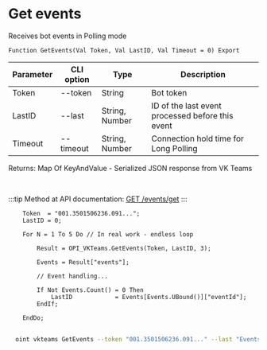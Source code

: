 ﻿---
sidebar_position: 2
---

# Get events
 Receives bot events in Polling mode



`Function GetEvents(Val Token, Val LastID, Val Timeout = 0) Export`

  | Parameter | CLI option | Type | Description |
  |-|-|-|-|
  | Token | --token | String | Bot token |
  | LastID | --last | String, Number | ID of the last event processed before this event |
  | Timeout | --timeout | String, Number | Connection hold time for Long Polling |

  
  Returns:  Map Of KeyAndValue - Serialized JSON response from VK Teams

<br/>

:::tip
Method at API documentation: [GET /events/get](https://teams.vk.com/botapi/#/events/get_events_get)
:::
<br/>


```bsl title="Code example"
    Token  = "001.3501506236.091...";
    LastID = 0;

    For N = 1 To 5 Do // In real work - endless loop

        Result = OPI_VKTeams.GetEvents(Token, LastID, 3);

        Events = Result["events"];

        // Event handling...

        If Not Events.Count() = 0 Then
            LastID            = Events[Events.UBound()]["eventId"];
        EndIf;

    EndDo;
```



```sh title="CLI command example"
    
  oint vkteams GetEvents --token "001.3501506236.091..." --last "Events[Events.UBound()][eventId]" --timeout %timeout%

```

```json title="Result"

```
